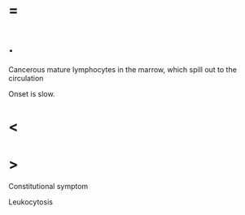 # =

# .

Cancerous mature lymphocytes in the marrow, which spill out to the circulation

Onset is slow.

# <

# >

Constitutional symptom

Leukocytosis
